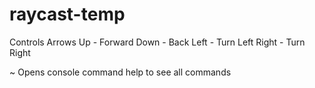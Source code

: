 # raycast-temp

Controls
Arrows
  Up - Forward
  Down - Back
  Left - Turn Left
  Right - Turn Right

  ~ Opens console command
  help to see all commands
